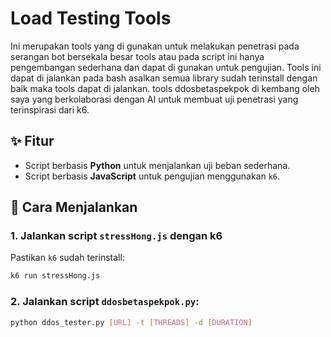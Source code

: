 # Load Testing Tools

Ini merupakan tools yang di gunakan untuk melakukan penetrasi pada serangan bot bersekala besar tools atau pada script ini hanya pengembangan sederhana dan dapat di gunakan untuk pengujian. Tools ini dapat di jalankan pada bash asalkan semua library sudah terinstall dengan baik maka tools dapat di jalankan. tools ddosbetaspekpok di kembang oleh saya yang berkolaborasi dengan AI untuk membuat uji penetrasi yang terinspirasi dari k6.

## ✨ Fitur
- Script berbasis **Python** untuk menjalankan uji beban sederhana.
- Script berbasis **JavaScript** untuk pengujian menggunakan `k6`.

## 🚀 Cara Menjalankan


### 1. Jalankan script `stressHong.js` dengan k6
Pastikan `k6` sudah terinstall:  
```bash
k6 run stressHong.js 
```

### 2. Jalankan script `ddosbetaspekpok.py`:  
```bash
python ddos_tester.py [URL] -t [THREADS] -d [DURATION] 
```
